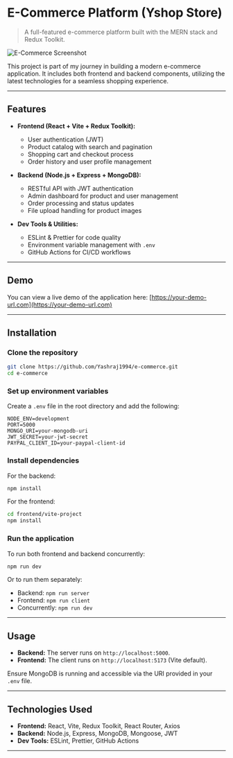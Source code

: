 # E-Commerce Platform (Yshop Store)

> A full-featured e-commerce platform built with the MERN stack and Redux Toolkit.

![E-Commerce Screenshot](path-to-your-screenshot.png)

This project is part of my journey in building a modern e-commerce application. It includes both frontend and backend components, utilizing the latest technologies for a seamless shopping experience.

---

## Features

- **Frontend (React + Vite + Redux Toolkit):**

  - User authentication (JWT)
  - Product catalog with search and pagination
  - Shopping cart and checkout process
  - Order history and user profile management

- **Backend (Node.js + Express + MongoDB):**

  - RESTful API with JWT authentication
  - Admin dashboard for product and user management
  - Order processing and status updates
  - File upload handling for product images

- **Dev Tools & Utilities:**

  - ESLint & Prettier for code quality
  - Environment variable management with `.env`
  - GitHub Actions for CI/CD workflows

---

## Demo

You can view a live demo of the application here: [https://your-demo-url.com](https://your-demo-url.com)

---

## Installation

### Clone the repository

```bash
git clone https://github.com/Yashraj1994/e-commerce.git
cd e-commerce
```

### Set up environment variables

Create a `.env` file in the root directory and add the following:

```
NODE_ENV=development
PORT=5000
MONGO_URI=your-mongodb-uri
JWT_SECRET=your-jwt-secret
PAYPAL_CLIENT_ID=your-paypal-client-id
```

### Install dependencies

For the backend:

```bash
npm install
```

For the frontend:

```bash
cd frontend/vite-project
npm install
```

### Run the application

To run both frontend and backend concurrently:

```bash
npm run dev
```

Or to run them separately:

- Backend: `npm run server`
- Frontend: `npm run client`
- Concurrently: `npm run dev`

---

## Usage

- **Backend:** The server runs on `http://localhost:5000`.
- **Frontend:** The client runs on `http://localhost:5173` (Vite default).

Ensure MongoDB is running and accessible via the URI provided in your `.env` file.

---

## Technologies Used

- **Frontend:** React, Vite, Redux Toolkit, React Router, Axios
- **Backend:** Node.js, Express, MongoDB, Mongoose, JWT
- **Dev Tools:** ESLint, Prettier, GitHub Actions

---
